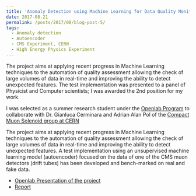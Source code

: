 ```yaml
---
title: 'Anomaly Detection using Machine Learning for Data Quality Monitoring in the CMS Experiment'
date: 2017-08-21
permalink: /posts/2017/08/blog-post-5/
tags:
  - Anomaly detection
  - Autoencoder
  - CMS Experiment, CERN
  - High Energy Physics Experiment
---
```

The project aims at applying recent progress in Machine Learning techniques to the automation of quality assessment allowing the check of large volumes of data in real-time and improving the ability to detect unexpected features. The test implementation was presented to a panel of Physicist and Computer scientists; I was awarded the 2nd position for my work. 

I was selected as a summer research student under the [Openlab Program](https://openlab.cern/) to collaborate with Dr. Gianluca Cerminara and Adrian Alan Pol of the [Compact Muon Solenoid group at CERN](https://cms.cern/detector)

The project aims at applying recent progress in Machine Learning techniques to the automation of quality assessment allowing the check of large volumes of data in real-time and improving the ability to detect unexpected features. A test implementation using an unsupervised machine learning model (autoencoder) focused on the data of one of the CMS muon detectors (drift tubes) has been developed and bench-marked on real and fake data.


- [Openlab Presentation of the project](https://cds.cern.ch/record/2280012)
- [Report](/files/Report_CERN.pdf)

 
